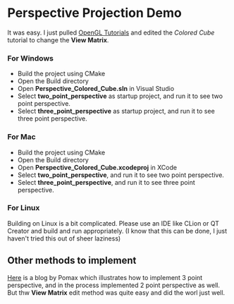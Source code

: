 # Perspective Projection Demo

It was easy. I just pulled [OpenGL Tutorials](https://github.com/opengl-tutorials/ogl) and edited the *Colored Cube* tutorial to change the **View Matrix**.

### For Windows
- Build the project using CMake
- Open the Build directory
- Open **Perspective_Colored_Cube.sln** in Visual Studio
- Select **two_point_perspective** as startup project, and run it to see two point perspective.
- Select **three_point_perspective** as startup project, and run it to see three point perspective.

### For Mac
- Build the project using CMake
- Open the Build directory
- Open **Perspective_Colored_Cube.xcodeproj** in XCode
- Select **two_point_perspective**, and run it to see two point perspective.
- Select **three_point_perspective**, and run it to see three point perspective.

### For Linux

Building on Linux is a bit complicated. Please use an IDE like CLion or QT Creator and build and run appropriately. (I know that this can be done, I just haven't tried this out of sheer laziness)

## Other methods to implement

[Here][def] is a blog by Pomax which illustrates how to implement 3 point perspective, and in the process implemented 2 point perspective as well. But thw **View Matrix** edit method was quite easy and did the worl just well.

[def]: https://pomax.github.io/three-point-perspective/